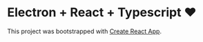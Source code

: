 # Electron + React + Typescript ❤️

This project was bootstrapped with [Create React App](https://github.com/facebook/create-react-app).
